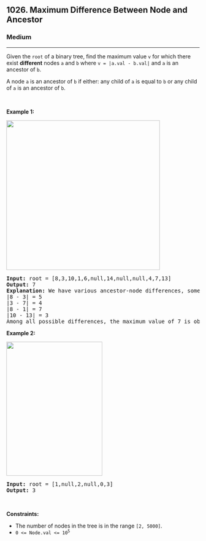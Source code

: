 <h2>1026. Maximum Difference Between Node and Ancestor</h2><h3>Medium</h3><hr><div style="user-select: auto;"><p style="user-select: auto;">Given the <code style="user-select: auto;">root</code> of a binary tree, find the maximum value <code style="user-select: auto;">v</code> for which there exist <strong style="user-select: auto;">different</strong> nodes <code style="user-select: auto;">a</code> and <code style="user-select: auto;">b</code> where <code style="user-select: auto;">v = |a.val - b.val|</code> and <code style="user-select: auto;">a</code> is an ancestor of <code style="user-select: auto;">b</code>.</p>

<p style="user-select: auto;">A node <code style="user-select: auto;">a</code> is an ancestor of <code style="user-select: auto;">b</code> if either: any child of <code style="user-select: auto;">a</code> is equal to <code style="user-select: auto;">b</code>&nbsp;or any child of <code style="user-select: auto;">a</code> is an ancestor of <code style="user-select: auto;">b</code>.</p>

<p style="user-select: auto;">&nbsp;</p>
<p style="user-select: auto;"><strong style="user-select: auto;">Example 1:</strong></p>
<img alt="" src="https://assets.leetcode.com/uploads/2020/11/09/tmp-tree.jpg" style="width: 400px; height: 390px; user-select: auto;">
<pre style="user-select: auto;"><strong style="user-select: auto;">Input:</strong> root = [8,3,10,1,6,null,14,null,null,4,7,13]
<strong style="user-select: auto;">Output:</strong> 7
<strong style="user-select: auto;">Explanation: </strong>We have various ancestor-node differences, some of which are given below :
|8 - 3| = 5
|3 - 7| = 4
|8 - 1| = 7
|10 - 13| = 3
Among all possible differences, the maximum value of 7 is obtained by |8 - 1| = 7.</pre>

<p style="user-select: auto;"><strong style="user-select: auto;">Example 2:</strong></p>
<img alt="" src="https://assets.leetcode.com/uploads/2020/11/09/tmp-tree-1.jpg" style="width: 250px; height: 349px; user-select: auto;">
<pre style="user-select: auto;"><strong style="user-select: auto;">Input:</strong> root = [1,null,2,null,0,3]
<strong style="user-select: auto;">Output:</strong> 3
</pre>

<p style="user-select: auto;">&nbsp;</p>
<p style="user-select: auto;"><strong style="user-select: auto;">Constraints:</strong></p>

<ul style="user-select: auto;">
	<li style="user-select: auto;">The number of nodes in the tree is in the range <code style="user-select: auto;">[2, 5000]</code>.</li>
	<li style="user-select: auto;"><code style="user-select: auto;">0 &lt;= Node.val &lt;= 10<sup style="user-select: auto;">5</sup></code></li>
</ul>
</div>